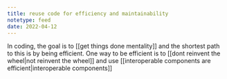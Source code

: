 ```yaml
---
title: reuse code for efficiency and maintainability
notetype: feed
date: 2022-04-12
---
```

In coding, the goal is to [[get things done mentality]] and the shortest path to this is by being efficient. One way to be efficient is to [[dont reinvent the wheel|not reinvent the wheel]] and use [[interoperable components are efficient|interoperable components]]